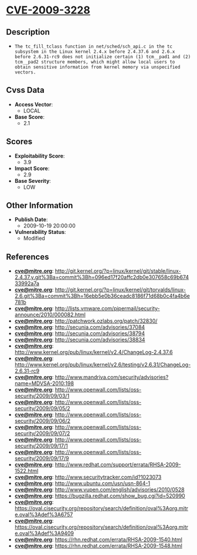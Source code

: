 
# [CVE-2009-3228](https://cve.mitre.org/cgi-bin/cvename.cgi?name=CVE-2009-3228)

## Description

- `The tc_fill_tclass function in net/sched/sch_api.c in the tc subsystem in the Linux kernel 2.4.x before 2.4.37.6 and 2.6.x before 2.6.31-rc9 does not initialize certain (1) tcm__pad1 and (2) tcm__pad2 structure members, which might allow local users to obtain sensitive information from kernel memory via unspecified vectors.`

## Cvss Data

- **Access Vector**:
  - LOCAL
- **Base Score**:
  - 2.1

## Scores

- **Exploitability Score**:
  - 3.9
- **Impact Score**:
  - 2.9
- **Base Severity**:
  - LOW

## Other Information

- **Publish Date**:
  - 2009-10-19 20:00:00
- **Vulnerability Status**:
  - Modified

## References

- **cve@mitre.org**: http://git.kernel.org/?p=linux/kernel/git/stable/linux-2.4.37.y.git%3Ba=commit%3Bh=096ed17f20affc2db0e307658c69b67433992a7a
- **cve@mitre.org**: http://git.kernel.org/?p=linux/kernel/git/torvalds/linux-2.6.git%3Ba=commit%3Bh=16ebb5e0b36ceadc8186f71d68b0c4fa4b6e781b
- **cve@mitre.org**: http://lists.vmware.com/pipermail/security-announce/2010/000082.html
- **cve@mitre.org**: http://patchwork.ozlabs.org/patch/32830/
- **cve@mitre.org**: http://secunia.com/advisories/37084
- **cve@mitre.org**: http://secunia.com/advisories/38794
- **cve@mitre.org**: http://secunia.com/advisories/38834
- **cve@mitre.org**: http://www.kernel.org/pub/linux/kernel/v2.4/ChangeLog-2.4.37.6
- **cve@mitre.org**: http://www.kernel.org/pub/linux/kernel/v2.6/testing/v2.6.31/ChangeLog-2.6.31-rc9
- **cve@mitre.org**: http://www.mandriva.com/security/advisories?name=MDVSA-2010:198
- **cve@mitre.org**: http://www.openwall.com/lists/oss-security/2009/09/03/1
- **cve@mitre.org**: http://www.openwall.com/lists/oss-security/2009/09/05/2
- **cve@mitre.org**: http://www.openwall.com/lists/oss-security/2009/09/06/2
- **cve@mitre.org**: http://www.openwall.com/lists/oss-security/2009/09/07/2
- **cve@mitre.org**: http://www.openwall.com/lists/oss-security/2009/09/17/1
- **cve@mitre.org**: http://www.openwall.com/lists/oss-security/2009/09/17/9
- **cve@mitre.org**: http://www.redhat.com/support/errata/RHSA-2009-1522.html
- **cve@mitre.org**: http://www.securitytracker.com/id?1023073
- **cve@mitre.org**: http://www.ubuntu.com/usn/usn-864-1
- **cve@mitre.org**: http://www.vupen.com/english/advisories/2010/0528
- **cve@mitre.org**: https://bugzilla.redhat.com/show_bug.cgi?id=520990
- **cve@mitre.org**: https://oval.cisecurity.org/repository/search/definition/oval%3Aorg.mitre.oval%3Adef%3A6757
- **cve@mitre.org**: https://oval.cisecurity.org/repository/search/definition/oval%3Aorg.mitre.oval%3Adef%3A9409
- **cve@mitre.org**: https://rhn.redhat.com/errata/RHSA-2009-1540.html
- **cve@mitre.org**: https://rhn.redhat.com/errata/RHSA-2009-1548.html
